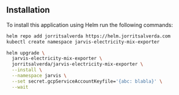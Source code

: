 ## Installation

To install this application using Helm run the following commands: 

```bash
helm repo add jorritsalverda https://helm.jorritsalverda.com
kubectl create namespace jarvis-electricity-mix-exporter

helm upgrade \
  jarvis-electricity-mix-exporter \
  jorritsalverda/jarvis-electricity-mix-exporter \
  --install \
  --namespace jarvis \
  --set secret.gcpServiceAccountKeyfile='{abc: blabla}' \
  --wait
```
